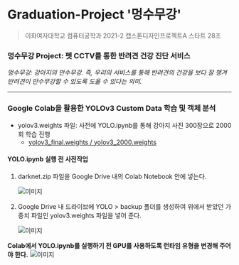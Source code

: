 # Graduation-Project '멍수무강'
> 이화여자대학교 컴퓨터공학과 2021-2 캡스톤디자인프로젝트A 스타트 28조

### 멍수무강 Project: 펫 CCTV를 통한 반려견 건강 진단 서비스
*멍수무강: 강아지의 만수무강. 즉, 우리의 서비스를 통해 반려견의 건강을 보다 잘 챙겨 반려견이 만수무강할 수 있도록 도울 수 있다는 의미.*

---
### Google Colab을 활용한 YOLOv3 Custom Data 학습 및 객체 분석
+ yolov3.weights 파일: 사전에 YOLO.ipynb를 통해 강아지 사진 300장으로 2000회 학습 진행
  + [yolov3_final.weights / yolov3_2000.weights](https://drive.google.com/drive/folders/1T86ZiV2iG4nGRSR6-sAPZ54CFT00xTBp?usp=sharing)

#### YOLO.ipynb 실행 전 사전작업
1. darknet.zip 파일을 Google Drive 내의 Colab Notebook 안에 넣는다.
    
    ![이미지](https://media.vlpt.us/images/hannah0125/post/376cd8ac-0567-45bd-8e21-216b87e0e5d4/yolo%EC%82%AC%EC%A0%84%EC%84%A4%EC%A0%95.JPG)
2. Google Drive 내 드라이브에 YOLO > backup 폴더를 생성하여 위에서 받았던 가중치 파일인 yolov3.weights 파일을 넣어 준다.

    ![이미지](https://media.vlpt.us/images/hannah0125/post/a1af99f3-56e8-4cad-b33c-439f16a2aa8e/yolo%EC%82%AC%EC%A0%84%EC%84%A4%EC%A0%952.JPG)
    
**Colab에서 YOLO.ipynb를 실행하기 전 GPU를 사용하도록 런타임 유형을 변경해 주어야 한다.**
    ![이미지](https://media.vlpt.us/images/hannah0125/post/7ec95b4c-1969-4fe3-ba3c-ba3541e64325/image.png)
